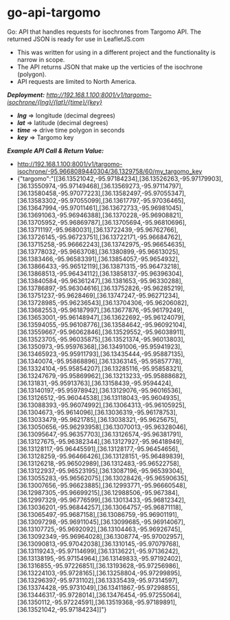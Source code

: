 # go-api-targomo

Go: API that handles requests for isochrones from Targomo API.  The returned JSON is ready for use in LeafletJS.com

- This was written for using in a different project and the functionality is narrow in scope.
- The API returns JSON that make up the verticies of the isochrone (polygon).
- API requests are limited to North America.

__*Deployment:*__ *http://192.168.1.100:8001/v1/targomo-isochrone/{lng}/{lat}/{time}/{key}*

- __*lng*__ => longitude (decimal degrees)
- __*lat*__ => latitude (decimal degrees)
- __*time*__ => drive time polygon in seconds
- __*key*__ => Targomo key

__*Example API Call & Return Value:*__

-   http://192.168.1.100:8001/v1/targomo-isochrone/-95.9668089440304/36.1329758/60/my_targomo_key
-   {"targomo":"[[36.13521042,-95.97184234],[36.13526263,-95.97179903],[36.13550974,-95.97149468],[36.13569273,-95.97114797],[36.13580458,-95.97077223],[36.13582497,-95.97055347],[36.13583302,-95.97055099],[36.13617797,-95.97036465],[36.13647994,-95.97011461],[36.13672733,-95.96981045],[36.13691063,-95.96946388],[36.1370228,-95.96908821],[36.13705952,-95.96869787],[36.13705694,-95.96810696],[36.13711197,-95.9680031],[36.13722439,-95.96762766],[36.13726145,-95.96723751],[36.13722171,-95.96684762],[36.13715258,-95.96662243],[36.13742975,-95.96654635],[36.13778032,-95.9663708],[36.1380899,-95.96613025],[36.1383466,-95.96583391],[36.13854057,-95.9654932],[36.13866433,-95.96512119],[36.13871315,-95.96473218],[36.13868513,-95.96434112],[36.13858137,-95.96396304],[36.13840584,-95.96361247],[36.1381653,-95.96330288],[36.13786897,-95.96304616],[36.13752826,-95.96285219],[36.13751237,-95.9628469],[36.13747247,-95.96271234],[36.13728985,-95.96236543],[36.13704306,-95.96206082],[36.13682553,-95.96187997],[36.13677876,-95.96179249],[36.13653001,-95.96148947],[36.13622692,-95.96124079],[36.13594055,-95.96108776],[36.13584642,-95.96092104],[36.13559667,-95.96062846],[36.13529552,-95.96038911],[36.13523705,-95.96035875],[36.13521374,-95.96013803],[36.1350973,-95.95976368],[36.13491006,-95.95941923],[36.13465923,-95.95911793],[36.13435444,-95.95887135],[36.1340074,-95.95868896],[36.13363145,-95.95857778],[36.13324104,-95.95854207],[36.13285116,-95.95858321],[36.13247679,-95.95869962],[36.13213233,-95.95888682],[36.131831,-95.95913763],[36.13158439,-95.9594424],[36.13140197,-95.95978942],[36.13129076,-95.96016536],[36.13126512,-95.96044538],[36.13118043,-95.9604935],[36.13088393,-95.96074992],[36.13064313,-95.96105925],[36.1304673,-95.9614096],[36.13036319,-95.96178753],[36.13033479,-95.9621785],[36.13038321,-95.9625675],[36.13050656,-95.96293958],[36.13070013,-95.96328046],[36.13095647,-95.96357703],[36.13126574,-95.96381791],[36.13127675,-95.96382344],[36.13127927,-95.96418949],[36.13128117,-95.96445591],[36.13128177,-95.96454656],[36.13128259,-95.96466426],[36.13128151,-95.96489839],[36.13126218,-95.96502989],[36.1312483,-95.96522758],[36.13122937,-95.96523195],[36.13087196,-95.96539304],[36.13055283,-95.96562075],[36.13028426,-95.96590635],[36.13007656,-95.96623885],[36.12993771,-95.96660548],[36.12987305,-95.96699215],[36.12988506,-95.967384],[36.12997329,-95.96776599],[36.13013433,-95.96812342],[36.13036201,-95.96844257],[36.13064757,-95.96871118],[36.13065497,-95.9687158],[36.13086759,-95.96901191],[36.13097298,-95.96911045],[36.13099685,-95.96914067],[36.13107725,-95.9692092],[36.13104463,-95.96926745],[36.13092349,-95.96964028],[36.1308774,-95.97002957],[36.13090813,-95.97042038],[36.1310145,-95.97079768],[36.13119243,-95.97114699],[36.13136221,-95.97136242],[36.13138195,-95.97154964],[36.13149833,-95.97192402],[36.1316855,-95.97226851],[36.13193628,-95.97256986],[36.13224103,-95.9728165],[36.13258804,-95.97299895],[36.13296397,-95.9731102],[36.13335439,-95.97314597],[36.13374428,-95.9731049],[36.13411867,-95.97298855],[36.13446317,-95.9728014],[36.13476454,-95.97255064],[36.1350112,-95.97224591],[36.13519368,-95.97189891],[36.13521042,-95.97184234]]"}

